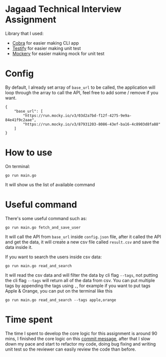 
# Jagaad Technical Interview Assignment

Library that I used:
* [Cobra](https://github.com/spf13/cobra) for easier making CLI app
* [Testify](https://github.com/stretchr/testify) for easier making unit test
* [Mockery](https://github.com/vektra/mockery) for easier making mock for unit test

# Config
By default, I already set array of `base_url` to be called, the application will loop through the array to call the API, feel free to add some / remove if you want.

    {
        "base_url": [
            "https://run.mocky.io/v3/03d2a7bd-f12f-4275-9e9a-84e41f9c2aae",
            "https://run.mocky.io/v3/87931203-8086-43ef-ba16-4c8903d8fa88"
        ]
    }

# How to use
On terminal:

    go run main.go 

It will show us the list of available command

# Useful command
There's some useful command such as:

    go run main.go fetch_and_save_user

It will call the API from `base_url` inside `config.json` file, after it called the API and get the data, it will create a new csv file called `result.csv` and save the data inside it.

If you want to search the users inside csv data:

    go run main.go read_and_search 

It will read the csv data and will filter the data by cli flag `--tags`, not putting the cli flag `--tags` will return all of the data from csv. You can put multiple tags by appending the tags using `,`, for example if you want to put tags Apple & Orange, you can put on the terminal like this

    go run main.go read_and_search --tags apple,orange


# Time spent

The time I spent to develop the core logic for this assignment is around 90 mins, I finished the core logic on this [commit message](https://github.com/papannn/jagaat-technical-task/commit/d6a5491c7e8e69040768a9a09784311d115036c8), after that I slow down my pace and start to refactor my code, doing bug fixing and writing unit test so the reviewer can easily review the code than before. 